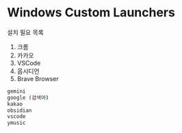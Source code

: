 # Windows Custom Launchers

설치 필요 목록
1. 크롬
2. 카카오
3. VSCode
4. 옵시디언
5. Brave Browser

```cmd
gemini
google (검색어)
kakao
obsidian
vscode
ymusic
```
